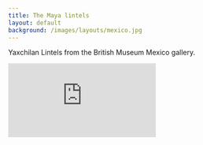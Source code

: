```yaml
---
title: The Maya lintels
layout: default
background: /images/layouts/mexico.jpg
---
```


Yaxchilan Lintels from the British Museum Mexico gallery.

<div class="embed-responsive embed-responsive-4by3">
  <iframe title="A 3D model" class="embed-responsive-item" src="https://sketchfab.com/playlists/embed?collection=7602c8fb15a146dcb66192d4f90c4b87" frameborder="0" allow="autoplay; fullscreen; vr" mozallowfullscreen="true" webkitallowfullscreen="true"></iframe>
</div>
